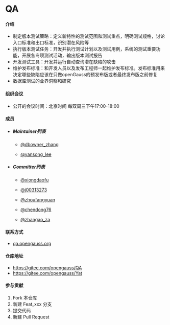 # QA

#### 介绍

- 制定版本测试策略：定义新特性的测试范围和测试重点，明确测试规格，讨论入口标准和出口标准，识别潜在风险等
- 执行版本测试任务：开发并执行测试计划以及测试用例，系统的测试重要功能，开展各专项测试活动，输出版本测试报告
- 开发测试工具：开发并运行自动查询潜在缺陷的攻击
- 维护发布标准：和开发人员以及发布工程师一起维护发布标准。发布标准用来决定哪些缺陷应该在只做openGauss的预发布版或者最终发布版之前修复
- 数据库测试的业界洞察和研究

#### 组织会议

- 公开的会议时间：北京时间 每双周三下午17:00-18:00

#### 成员

+ ##### Maintainer列表

  - [@dbowner_zhang](https://gitee.com/dbowner_zhang)

  - [@yansong_lee](https://gitee.com/yansong_lee)

+ ##### Committer列表

  - [@xiongdaofu](https://gitee.com/xiongdaofu)

  - [@j00313273](https://gitee.com/j00313273)

  - [@zhoufangyuan](https://gitee.com/zhoufangyuan)

  - [@chendong76](https://gitee.com/chendong76)

  - [@zhangao_za](https://gitee.com/zhangao_za)

#### 联系方式

- [qa.opengauss.org](https://gitee.com/link?target=https%3A%2F%2Fmailweb.opengauss.org%2Fpostorius%2Flists%2Fqa.opengauss.org%2F)

#### 仓库地址

- https://gitee.com/opengauss/QA
- https://gitee.com/opengauss/Yat

#### 参与贡献

1.  Fork 本仓库
2.  新建 Feat_xxx 分支
3.  提交代码
4.  新建 Pull Request